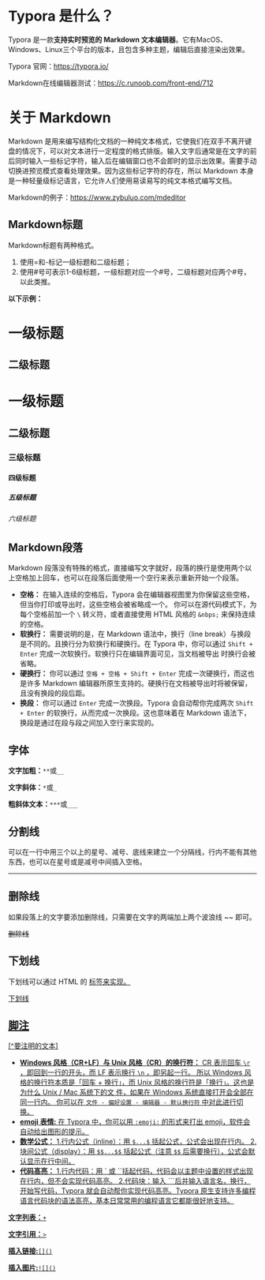 # Typora 是什么？

Typora 是一款**支持实时预览的 Markdown 文本编辑器**。它有MacOS、Windows、Linux三个平台的版本，且包含多种主题，编辑后直接渲染出效果。

Typora 官网：https://typora.io/

Markdown在线编辑器测试：https://c.runoob.com/front-end/712

# 关于 Markdown

Markdown 是用来编写结构化文档的一种纯文本格式，它使我们在双手不离开键盘的情况下，可以对文本进行一定程度的格式排版。输入文字后通常是在文字的前后同时输入一些标记字符，输入后在编辑窗口也不会即时的显示出效果。需要手动切换进预览模式查看处理效果。因为这些标记字符的存在，所以 Markdown 本身是一种轻量级标记语言，它允许人们使用易读易写的纯文本格式编写文档。

Markdown的例子：https://www.zybuluo.com/mdeditor  
## Markdown标题
Markdown标题有两种格式。   
1. 使用=和-标记一级标题和二级标题；
2. 使用#号可表示1-6级标题，一级标题对应一个#号，二级标题对应两个#号，以此类推。  

**以下示例：**

一级标题  
====
二级标题  
----
# 一级标题
## 二级标题
### 三级标题
#### 四级标题
##### 五级标题
###### 六级标题

## Markdown段落
Markdown 段落没有特殊的格式，直接编写文字就好，段落的换行是使用两个以上空格加上回车，也可以在段落后面使用一个空行来表示重新开始一个段落。

+ **空格：**
  在输入连续的空格后，Typora 会在编辑器视图里为你保留这些空格，但当你打印或导出时，这些空格会被省略成一个。 你可以在源代码模式下，为每个空格前加一个 `\` 转义符，或者直接使用 HTML 风格的 `&nbps;` 来保持连续的空格。
+ **软换行：**
  需要说明的是，在 Markdown 语法中，换行（line break）与换段是不同的。且换行分为软换行和硬换行。在 Typora 中，你可以通过 `Shift + Enter` 完成一次软换行。软换行只在编辑界面可见，当文档被导出   时换行会被省略。
+ **硬换行：**
  你可以通过 `空格 + 空格 + Shift + Enter` 完成一次硬换行，而这也是许多 Markdown 编辑器所原生支持的。硬换行在文档被导出时将被保留，且没有换段的段后距。
+ **换段：**
  你可以通过 `Enter` 完成一次换段。Typora 会自动帮你完成两次 `Shift + Enter` 的软换行，从而完成一次换段。这也意味着在 Markdown 语法下，换段是通过在段与段之间加入空行来实现的。  
## 字体
**文字加粗：**`**`或`__`  

**文字斜体：**`*`或`_`  

**粗斜体文本：**`***`或`___`  
## 分割线
可以在一行中用三个以上的星号、减号、底线来建立一个分隔线，行内不能有其他东西，也可以在星号或是减号中间插入空格。
****
## 删除线
如果段落上的文字要添加删除线，只需要在文字的两端加上两个波浪线 ~~ 即可。  

~~删除线~~
## 下划线
下划线可以通过 HTML 的 <u> 标签来实现。  

<u>下划线</u>  

## 脚注
[^要注明的文本]
+ **Windows 风格（CR+LF）与 Unix 风格（CR）的换行符：**
  CR 表示回车 `\r` ，即回到一行的开头，而 LF 表示换行 `\n` ，即另起一行。 所以 Windows 风格的换行符本质是「回车 + 换行」，而 Unix 风格的换行符是「换行」。这也是为什么 Unix / Mac 系统下的文   件，如果在 Windows 系统直接打开会全部在同一行内。 你可以在 `文件 - 偏好设置 - 编辑器 - 默认换行符` 中对此进行切换。
+ **emoji 表情:**
  在 Typora 中，你可以用 `:emoji:` 的形式来打出 emoji，软件会自动给出图形的提示。
+ **数学公式：**
  1.行内公式（inline）：用 `$...$` 括起公式，公式会出现在行内。
  2.块间公式（display）：用 `$$...$$` 括起公式（注意 `$$` 后需要换行），公式会默认显示在行中间。
+ **代码高亮：**
  1.行内代码：用 \` 或 \``括起代码，代码会以主题中设置的样式出现在行内，但不会实现代码高亮。
  2.代码块：输入 \```后并输入语言名，换行，开始写代码，Typora 就会自动帮你实现代码高亮。Typora 原生支持许多编程语言代码块的语法高亮，基本日常常用的编程语言它都能很好地支持。 



**文字列表：**`+`

**文字引用：**`>`

**插入链接:**`[]()`

**插入图片:**`![]()`




